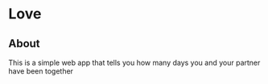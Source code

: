 # Love

## About

This is a simple web app that tells you how many days you and your partner have been together

